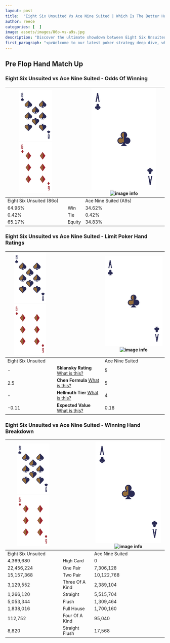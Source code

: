 ```yaml
---
layout: post
title:  "Eight Six Unsuited Vs Ace Nine Suited | Which Is The Better Hand In Poker? A Complete Guide"
author: reece
categories: [  ]
image: assets/images/86o-vs-a9s.jpg
description: "Discover the ultimate showdown between Eight Six Unsuited and Ace Nine Suited in poker! Uncover the odds, strategies, and scenarios where one hand triumphs over the other. Get ready to up your poker game with this thrilling analysis."
first_paragraph: "<p>Welcome to our latest poker strategy deep dive, where we're pitting two distinct hands against each other in a high-stakes showdown: Eight Six Unsuited vs Ace Nine Suited.</p><p>In the dynamic world of poker, every decision counts, and knowing which hand holds the upper hand is key to your success at the table.</p><p>In this article, we'll dissect these two hands, explore the scenarios where one dominates the other, and equip you with the knowledge to make strategic choices that can tip the odds in your favor.</p><p>Get ready to unravel the intriguing dynamics of these poker hands and elevate your game to new heights.</p>"
---
```




[comment]: # (sp0)

## Pre Flop Hand Match Up

<div class="table hand-ratings" markdown="1"> 



### Eight Six Unsuited vs Ace Nine Suited - Odds Of Winning


    
| ![image info](assets/images/hand1/8.png) ![image info](assets/images/hand1/6o.png) |  | ![image info](assets/images/hand2/A.png) ![image info](assets/images/hand2/9s.png) |
| -------- | -------- | -------- |
| Eight Six Unsuited (86o) |  | Ace Nine Suited (A9s) |
| 64.96% | Win | 34.62% |
| 0.42% | Tie | 0.42% |
| 65.17% | Equity | 34.83% |




[comment]: # (sp1)



### Eight Six Unsuited vs Ace Nine Suited - Limit Poker Hand Ratings


    
| ![image info](assets/images/hand1/8.png) ![image info](assets/images/hand1/6o.png) |  | ![image info](assets/images/hand2/A.png) ![image info](assets/images/hand2/9s.png) |
| -------- | -------- | -------- |
| Eight Six Unsuited |  | Ace Nine Suited |
| - | **Sklansky Rating** [What is this?](/sklansky-rating-explained) | 5 |
| 2.5 | **Chen Formula** [What is this?](/chen-formula-explained) | 5 |
| - | **Hellmuth Tier** [What is this?](/Hellmuth-tier-explained) | 4 |
| -0.11 | **Expected Value** [What is this?](/expected-value-explained) | 0.18 |




[comment]: # (sp2)



### Eight Six Unsuited vs Ace Nine Suited - Winning Hand Breakdown


    
| ![image info](assets/images/hand1/8.png) ![image info](assets/images/hand1/6o.png) |  | ![image info](assets/images/hand2/A.png) ![image info](assets/images/hand2/9s.png) |
| -------- | -------- | -------- |
| Eight Six Unsuited |  | Ace Nine Suited |
| 4,369,680 | High Card | 0 |
| 22,456,224 | One Pair | 7,306,128 |
| 15,157,368 | Two Pair | 10,122,768 |
| 3,129,552 | Three Of A Kind | 2,389,104 |
| 1,266,120 | Straight | 5,515,704 |
| 5,053,344 | Flush | 1,309,464 |
| 1,838,016 | Full House | 1,700,160 |
| 112,752 | Four Of A Kind | 95,040 |
| 8,820 | Straight Flush | 17,568 |




[comment]: # (sp3)



</div>

[comment]: # (sp4)



[comment]: # (sp5)

